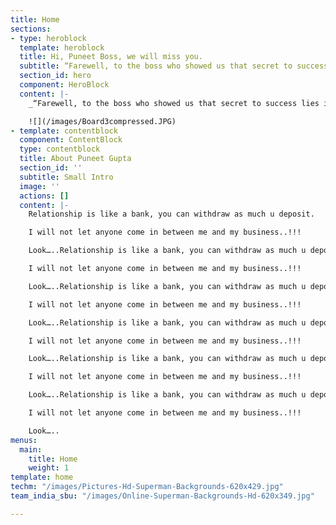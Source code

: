```yaml
---
title: Home
sections:
- type: heroblock
  template: heroblock
  title: Hi, Puneet Boss, we will miss you.
  subtitle: “Farewell, to the boss who showed us that secret to success lies in simple things like hard work and perseverance.”
  section_id: hero
  component: HeroBlock
  content: |-
    _“Farewell, to the boss who showed us that secret to success lies in simple things like hard work and perseverance.”_

    ![](/images/Board3compressed.JPG)
- template: contentblock
  component: ContentBlock
  type: contentblock
  title: About Puneet Gupta
  section_id: ''
  subtitle: Small Intro
  image: ''
  actions: []
  content: |-
    Relationship is like a bank, you can withdraw as much u deposit.

    I will not let anyone come in between me and my business..!!!

    Look…..Relationship is like a bank, you can withdraw as much u deposit.

    I will not let anyone come in between me and my business..!!!

    Look…..Relationship is like a bank, you can withdraw as much u deposit.

    I will not let anyone come in between me and my business..!!!

    Look…..Relationship is like a bank, you can withdraw as much u deposit.

    I will not let anyone come in between me and my business..!!!

    Look…..Relationship is like a bank, you can withdraw as much u deposit.

    I will not let anyone come in between me and my business..!!!

    Look…..Relationship is like a bank, you can withdraw as much u deposit.

    I will not let anyone come in between me and my business..!!!

    Look…..
menus:
  main:
    title: Home
    weight: 1
template: home
techm: "/images/Pictures-Hd-Superman-Backgrounds-620x429.jpg"
team_india_sbu: "/images/Online-Superman-Backgrounds-Hd-620x349.jpg"

---
```

